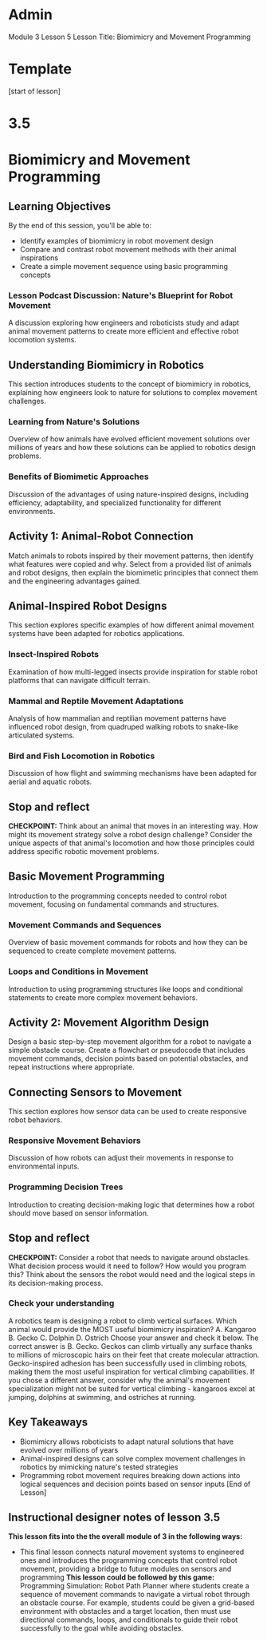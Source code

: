 
# Admin
Module 3
Lesson 5
Lesson Title: Biomimicry and Movement Programming
# Template
[start of lesson]
# 3.5
# Biomimicry and Movement Programming
## Learning Objectives
By the end of this session, you'll be able to:
- Identify examples of biomimicry in robot movement design
- Compare and contrast robot movement methods with their animal inspirations
- Create a simple movement sequence using basic programming concepts
### Lesson Podcast Discussion: Nature's Blueprint for Robot Movement
A discussion exploring how engineers and roboticists study and adapt animal movement patterns to create more efficient and effective robot locomotion systems.
## Understanding Biomimicry in Robotics
This section introduces students to the concept of biomimicry in robotics, explaining how engineers look to nature for solutions to complex movement challenges.
### Learning from Nature's Solutions
Overview of how animals have evolved efficient movement solutions over millions of years and how these solutions can be applied to robotics design problems.
### Benefits of Biomimetic Approaches
Discussion of the advantages of using nature-inspired designs, including efficiency, adaptability, and specialized functionality for different environments.
## **Activity 1: Animal-Robot Connection**
Match animals to robots inspired by their movement patterns, then identify what features were copied and why. Select from a provided list of animals and robot designs, then explain the biomimetic principles that connect them and the engineering advantages gained.
## Animal-Inspired Robot Designs
This section explores specific examples of how different animal movement systems have been adapted for robotics applications.
### Insect-Inspired Robots
Examination of how multi-legged insects provide inspiration for stable robot platforms that can navigate difficult terrain.
### Mammal and Reptile Movement Adaptations
Analysis of how mammalian and reptilian movement patterns have influenced robot design, from quadruped walking robots to snake-like articulated systems.
### Bird and Fish Locomotion in Robotics
Discussion of how flight and swimming mechanisms have been adapted for aerial and aquatic robots.
## Stop and reflect

**CHECKPOINT:** Think about an animal that moves in an interesting way. How might its movement strategy solve a robot design challenge? Consider the unique aspects of that animal's locomotion and how those principles could address specific robotic movement problems.

## Basic Movement Programming
Introduction to the programming concepts needed to control robot movement, focusing on fundamental commands and structures.
### Movement Commands and Sequences
Overview of basic movement commands for robots and how they can be sequenced to create complete movement patterns.
### Loops and Conditions in Movement
Introduction to using programming structures like loops and conditional statements to create more complex movement behaviors.
## **Activity 2: Movement Algorithm Design**
Design a basic step-by-step movement algorithm for a robot to navigate a simple obstacle course. Create a flowchart or pseudocode that includes movement commands, decision points based on potential obstacles, and repeat instructions where appropriate.
## Connecting Sensors to Movement
This section explores how sensor data can be used to create responsive robot behaviors.
### Responsive Movement Behaviors
Discussion of how robots can adjust their movements in response to environmental inputs.
### Programming Decision Trees
Introduction to creating decision-making logic that determines how a robot should move based on sensor information.
## Stop and reflect

**CHECKPOINT:** Consider a robot that needs to navigate around obstacles. What decision process would it need to follow? How would you program this? Think about the sensors the robot would need and the logical steps in its decision-making process.

### **Check your understanding**
A robotics team is designing a robot to climb vertical surfaces. Which animal would provide the MOST useful biomimicry inspiration?
A. Kangaroo
B. Gecko
C. Dolphin
D. Ostrich
Choose your answer and check it below.
The correct answer is B. Gecko. Geckos can climb virtually any surface thanks to millions of microscopic hairs on their feet that create molecular attraction. Gecko-inspired adhesion has been successfully used in climbing robots, making them the most useful inspiration for vertical climbing capabilities. If you chose a different answer, consider why the animal's movement specialization might not be suited for vertical climbing - kangaroos excel at jumping, dolphins at swimming, and ostriches at running.
## Key Takeaways
- Biomimicry allows roboticists to adapt natural solutions that have evolved over millions of years
- Animal-inspired designs can solve complex movement challenges in robotics by mimicking nature's tested strategies
- Programming robot movement requires breaking down actions into logical sequences and decision points based on sensor inputs
[End of Lesson]
## Instructional designer notes of lesson 3.5
**This lesson fits into the the overall module of 3 in the following ways:**
- This final lesson connects natural movement systems to engineered ones and introduces the programming concepts that control robot movement, providing a bridge to future modules on sensors and programming
**This lesson could be followed by this game:**
Programming Simulation: Robot Path Planner where students create a sequence of movement commands to navigate a virtual robot through an obstacle course. For example, students could be given a grid-based environment with obstacles and a target location, then must use directional commands, loops, and conditionals to guide their robot successfully to the goal while avoiding obstacles.
